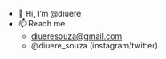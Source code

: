 - 👋 Hi, I’m @diuere
- 📫 Reach me
  - diueresouza@gmail.com
  - @diuere_souza (instagram/twitter)

<!---
diuere/diuere is a ✨ special ✨ repository because its `README.md` (this file) appears on your GitHub profile.
You can click the Preview link to take a look at your changes.
--->

<!--   
- self taught programmer.
- 👀 I’m interested in 
  - frontend;
  - web development.
- :computer: Technologies I use
   - ReactJs;
   - SCSS;
   - Figma.
- 🌱 I’m currently learning 
  - Typescript;
  - Node.js.
- 💞️ I’m looking to collaborate on
  - freelancer;
  - all sizes organizations and companies. 
-->
